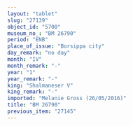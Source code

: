 ```yaml
---
layout: "tablet"
slug: "27139"
object_id: "5700"
museum_no_: "BM 26790"
period: "ENB"
place_of_issue: "Borsippa city"
day_remark: "no day"
month: "IV"
month_remark: "-"
year: "1"
year_remark: "-"
king: "Shalmaneser V"
king_remark: "-"
imported: "Melanie Gross (26/05/2016)"
title: "BM 26790"
previous_item: "27145"
---
```

